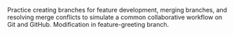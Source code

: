  Practice creating branches for feature development, merging branches, and resolving merge conflicts to simulate a common collaborative workflow on Git and GitHub.
Modification in feature-greeting branch.
